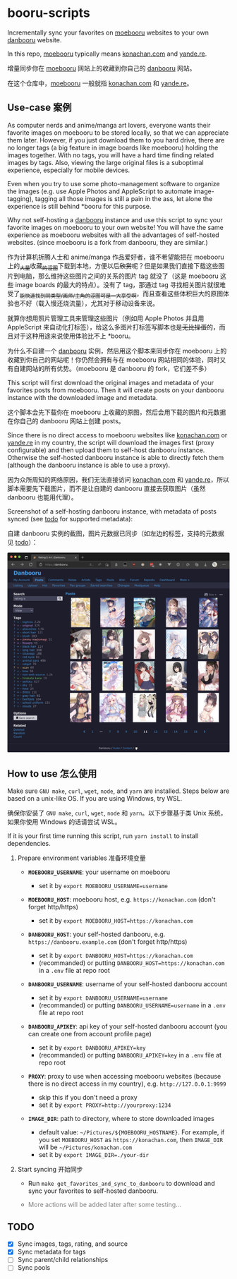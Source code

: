 # booru-scripts

Incrementally sync your favorites on [moebooru](https://github.com/moebooru/moebooru) websites to your own [danbooru](https://github.com/danbooru/danbooru) website. 


In this repo, [moebooru](https://github.com/moebooru/moebooru) typically means [konachan.com](https://konachan.com) and [yande.re](https://yande.re).

增量同步你在 [moebooru](https://github.com/moebooru/moebooru) 网站上的收藏到你自己的 [danbooru](https://github.com/danbooru/danbooru) 网站。

在这个仓库中，[moebooru](https://github.com/moebooru/moebooru) 一般就指 [konachan.com](https://konachan.com) 和 [yande.re](https://yande.re)。

## Use-case 案例

As computer nerds and anime/manga art lovers,  everyone wants their favorite images on moebooru to be stored locally, so that we can appreciate them later. However, if you just download them to you hard drive, there are no longer tags (a big feature in image boards like moebooru) holding the images together. With no tags, you will have a hard time finding related images by tags. Also, viewing the large original files is a suboptimal experience, especially for mobile devices. 

Even when you try to use some photo-management software to organize the images (e.g. use Apple Photos and AppleScript to automate image-tagging), tagging all those images is still a pain in the ass, let alone the experience is still behind *booru for this purpose.

Why not self-hosting a [danbooru](https://github.com/danbooru/danbooru) instance and use this script to sync your favorite images on moebooru to your own website! You will have the same experience as moebooru websites with all the advantages of self-hosted websites. (since moebooru is a fork from danbooru, they are similar.)

作为计算机折腾人士和 anime/manga 作品爱好者，谁不希望能把在 moebooru 上的<sub>~~大量~~</sub>收藏<sub>~~的涩图~~</sub>下载到本地，方便以后~~欣赏~~呢？但是如果我们直接下载这些图片到电脑，那么维持这些图片之间的关系的图片 tag 就没了（这是 moebooru 这些 image boards 的最大的特点）。没有了 tag，那通过 tag 寻找相关图片就很难受了<sub>~~能快速找到同类型/画师/主角的涩图可是一大享受啊~~</sub>，而且查看这些体积巨大的原图体验也不好（载入慢还烧流量），尤其对于移动设备来说。

就算你想用照片管理工具来管理这些图片（例如用 Apple Photos 并且用 AppleScript 来自动化打标签），给这么多图片打标签写脚本也是~~无比操蛋~~的，而且对于这种用途来说使用体验比不上 *booru。

为什么不自建一个 [danbooru](https://github.com/danbooru/danbooru) 实例，然后用这个脚本来同步你在 moebooru 上的收藏到你自己的网站呢！你仍然会拥有与在 moebooru 网站相同的体验，同时又有自建网站的所有优势。（moebooru 是 danbooru 的 fork，它们差不多）

This script will first download the original images and metadata of your favorites posts from moebooru. Then it will create posts on your danbooru instance with the downloaded image and metadata.

这个脚本会先下载你在 moebooru 上收藏的原图，然后会用下载的图片和元数据在你自己的 danbooru 网站上创建 posts。

Since there is no direct access to moebooru websites like [konachan.com](https://konachan.com) or [yande.re](https://yande.re) in my country, the script will download the images first (proxy configurable) and then upload them to self-host danbooru instance. Otherwise the self-hosted danbooru instance is able to directly fetch them (although the danbooru instance is able to use a proxy).

因为众所周知的网络原因，我们无法直接访问 [konachan.com](https://konachan.com) 和 [yande.re](https://yande.re)，所以脚本需要先下载图片，而不是让自建的 danbooru 直接去获取图片（虽然 danbooru 也能用代理）。

Screenshot of a self-hosting danbooru instance, with metadata of posts synced (see [todo](#TODO) for supported metadata):

自建 danbooru 实例的截图，图片元数据已同步（如左边的标签，支持的元数据见 [todo](#TODO)）：

![danbooru-screenshot](readme-assets/danbooru-screenshot.jpg)

## How to use 怎么使用

Make sure `GNU make`, `curl`, `wget`,  `node`, and `yarn` are installed. Steps below are based on a unix-like OS. If you are using Windows, try WSL.

确保你安装了 `GNU make`, `curl`, `wget`,  `node` 和 `yarn`。以下步骤基于类 Unix 系统，如果你使用 Windows 的话请尝试 WSL。

If it is your first time running this script, run `yarn install` to install dependencies.

1. Prepare environment variables 准备环境变量

   - **`MOEBOORU_USERNAME`**: your username on moebooru
     - set it by `export MOEBOORU_USERNAME=username`

   - **`MOEBOORU_HOST`**: moebooru host, e.g. `https://konachan.com` (don't forget http/https)
     - set it by `export MOEBOORU_HOST=https://konachan.com`

   - **`DANBOORU_HOST`**:  your self-hosted danbooru, e.g. `https://danbooru.example.com` (don't forget http/https)
     - set it by `export DANBOORU_HOST=https://konachan.com`
     - (recommanded) or putting `DANBOORU_HOST=https://konachan.com` in a `.env` file at repo root

   - **`DANBOORU_USERNAME`**: username of your self-hosted danbooru account
     - set it by `export DANBOORU_USERNAME=username`
     - (recommanded) or putting `DANBOORU_USERNAME=username` in a `.env` file at repo root

   - **`DANBOORU_APIKEY`**: api key of your self-hosted danbooru account (you can create one from account profile page)
     - set it by `export DANBOORU_APIKEY=key`
     - (recommanded) or putting `DANBOORU_APIKEY=key` in a `.env` file at repo root

   - **`PROXY`**: proxy to use when accessing moebooru websites (because there is no direct access in my country), e.g. `http://127.0.0.1:9999`
     - skip this if you don't need a proxy
     - set it by `export PROXY=http://yourproxy:1234`

   - **`IMAGE_DIR`**: path to directory, where to store downloaded images
     - default value: `~/Pictures/${MOEBOORU_HOSTNAME}`. For example, if you set `MOEBOORU_HOST` as `https://konachan.com`, then `IMAGE_DIR` will be `~/Pictures/konachan.com`
     - set it by `export IMAGE_DIR=./your-dir`


2. Start syncing 开始同步

   - Run `make get_favorites_and_sync_to_danbooru` to download and sync your favorites to self-hosted danbooru.

   - <p style="color: grey;">More actions will be added later after some testing...</p>

## TODO

- [x] Sync images, tags, rating, and source
- [x] Sync metadata for tags
- [ ] Sync parent/child relationships
- [ ] Sync pools